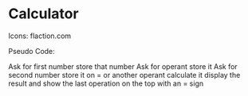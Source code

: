 # Calculator

Icons: flaction.com

Pseudo Code:

Ask for first number
store that number
Ask for operant
store it
Ask for second number
store it
on = or another operant calculate it
display the result and show the last operation on the top with an = sign
